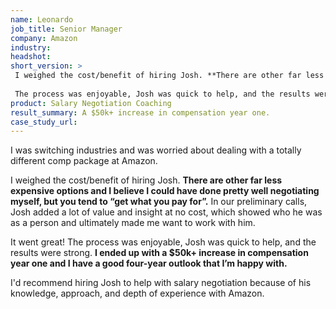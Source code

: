 ```yaml
---
name: Leonardo
job_title: Senior Manager
company: Amazon
industry: 
headshot: 
short_version: >
 I weighed the cost/benefit of hiring Josh. **There are other far less expensive options and I believe I could have done pretty well negotiating myself, but you tend to “get what you pay for”.**
 
 The process was enjoyable, Josh was quick to help, and the results were strong. I ended up with **a $50k+ increase in compensation year one** and I have a good four-year outlook that I’m happy with.
product: Salary Negotiation Coaching
result_summary: A $50k+ increase in compensation year one.
case_study_url: 
---
```


I was switching industries and was worried about dealing with a totally different comp package at Amazon.

I weighed the cost/benefit of hiring Josh. **There are other far less expensive options and I believe I could have done pretty well negotiating myself, but you tend to “get what you pay for”.** In our preliminary calls, Josh added a lot of value and insight at no cost, which showed who he was as a person and ultimately made me want to work with him.

It went great! The process was enjoyable, Josh was quick to help, and the results were strong. **I ended up with a $50k+ increase in compensation year one and I have a good four-year outlook that I’m happy with.**

I'd recommend hiring Josh to help with salary negotiation because of his knowledge, approach, and depth of experience with Amazon.